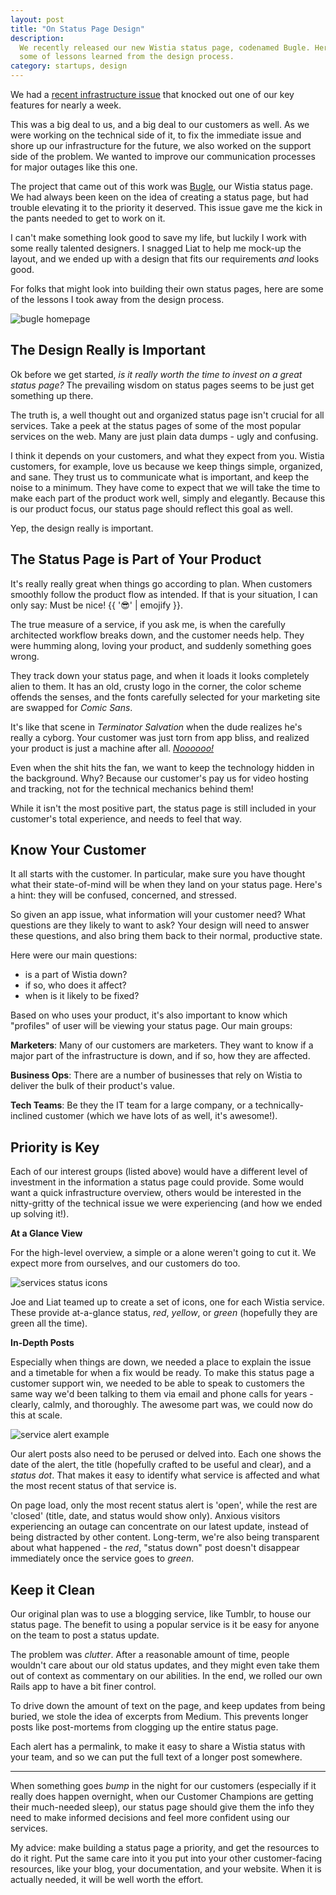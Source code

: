 ```yaml
---
layout: post
title: "On Status Page Design"
description:
  We recently released our new Wistia status page, codenamed Bugle. Here are
  some of lessons learned from the design process.
category: startups, design
---
```


We had a [recent infrastructure issue](http://wistia.com/blog/playing-reveille-creating-the-wistia-status-page/)
that knocked out one of our key features for nearly a week.

This was a big deal to us, and a big deal to our customers as well. As we were working
on the technical side of it, to fix the immediate issue and shore up our
infrastructure for the future, we also worked on the support side of the problem.
We wanted to improve our communication processes for major outages like this one.

The project that came out of this work was [Bugle](http://status.wistia.com),
our Wistia status page. We had always been keen on the idea of creating a
status page, but had trouble elevating it to the priority it deserved. This
issue gave me the kick in the pants needed to get to work on it.

I can't make something look good to save my life, but luckily I work with some really
talented designers. I snagged Liat to help me mock-up the layout, and we ended
up with a design that fits our requirements *and* looks good.

For folks that might look into building their own status pages, here are some
of the lessons I took away from the design process.

<div class="post_image"><img src="http://embed.wistia.com/deliveries/2fea5e1c06935c714ecc75a9f80ce6cf5700bb0b.png" alt="bugle homepage"/></div>

## The Design Really is Important

Ok before we get started, *is it really worth the time to invest on a great status page?*
The prevailing wisdom on status pages seems to be just get something up there.

The truth is, a well thought out and organized status page isn't crucial for
all services. Take a peek at the status pages of some of the most popular
services on the web. Many are just plain data dumps - ugly and confusing.

I think it depends on your customers, and what they expect from you. Wistia
customers, for example, love us because we keep things simple, organized, and
sane. They trust us to communicate what is important, and keep the noise to a
minimum. They have come to expect that we will take the time to make each part
of the product work well, simply and elegantly. Because this is our product focus,
our status page should reflect this goal as well.

Yep, the design really is important.

## The Status Page is Part of Your Product

It's really really great when things go according to plan. When customers smoothly
follow the product flow as intended. If that is your situation, I can only say: 
Must be nice! {{ ':sunglasses:' | emojify }}.

The true measure of a service, if you ask me, is when the carefully architected
workflow breaks down, and the customer needs help. They were humming along,
loving your product, and suddenly something goes wrong.

They track down your status page, and when it loads it looks completely alien to
them. It has an old, crusty logo in the corner, the color scheme offends the
senses, and the fonts carefully selected for your marketing site are swapped
for *Comic Sans*.

It's like that scene in *Terminator Salvation* when the dude realizes he's
really a cyborg. Your customer was just torn from app bliss, and realized your
product is just a machine after all. *[Noooooo!](http://nooooooooooooooo.com/)*

Even when the shit hits the fan, we want to keep the technology hidden in the
background. Why? Because our customer's pay us for video hosting
and tracking, not for the technical mechanics behind them!

While it isn't the most positive part, the status page is still included in your
customer's total experience, and needs to feel that way.

## Know Your Customer

It all starts with the customer. In particular, make sure you have thought what
their state-of-mind will be when they land on your status page. Here's a
hint: they will be confused, concerned, and stressed.

So given an app issue, what information will your customer need? What questions
are they likely to want to ask? Your design will need to answer these questions,
and also bring them back to their normal, productive state.

Here were our main questions:

* is a part of Wistia down?
* if so, who does it affect?
* when is it likely to be fixed?

Based on who uses your product, it's also important to know which "profiles" of
user will be viewing your status page. Our main groups:

**Marketers**: Many of our customers are marketers. They want to know if a major
part of the infrastructure is down, and if so, how they are affected.

**Business Ops**: There are a number of businesses that rely on Wistia to deliver
the bulk of their product's value.

**Tech Teams**: Be they the IT team for a large company, or a technically-inclined
customer (which we have lots of as well, it's awesome!).

## Priority is Key

Each of our interest groups (listed above) would have a different level of
investment in the information a status page could provide. Some would want a
quick infrastructure overview, others would be interested in the nitty-gritty
of the technical issue we were experiencing (and how we ended up solving it!).

**At a Glance View**

For the high-level overview, a simple <i class="icon-check-sign" style="color: green;"></i> or a
<i class="icon-remove-sign" style="color: red;"></i> alone weren't going to cut 
it. We expect more from ourselves, and our customers do too.

<div class="post_image"><img src="http://embed.wistia.com/deliveries/d0115fe9a26106f9e5ab7151954578771e44336e.png" alt="services status icons" /></div>

Joe and Liat teamed up to create a set of icons, one for each Wistia service.
These provide at-a-glance status, *red*, *yellow*, or *green* (hopefully they
are green all the time).

**In-Depth Posts**

Especially when things are down, we needed a place to explain the issue and a
timetable for when a fix would be ready. To make this status page a customer
support win, we needed to be able to speak to customers the same way we'd
been talking to them via email and phone calls for years - clearly, calmly, and
thoroughly. The awesome part was, we could now do this at scale.

<div class="post_image"><img src="http://embed.wistia.com/deliveries/362c878bbd5399dbec7f43424ffb1a461ffb517d.png" alt="service alert example" /></div>

Our alert posts also need to be perused or delved into. Each one shows
the date of the alert, the title (hopefully crafted to be useful and clear),
and a *status dot*. That makes it easy to identify what service is affected and
what the most recent status of that service is.

On page load, only the most recent status alert is 'open', while the rest are
'closed' (title, date, and status would show only). Anxious visitors
experiencing an outage can concentrate on our latest update, instead of being
distracted by other content. Long-term, we're also being transparent about what 
happened - the *red*, "status down" post doesn't disappear immediately once the
service goes to *green*.

## Keep it Clean

Our original plan was to use a blogging service, like Tumblr, to house our
status page. The benefit to using a popular service is it be easy for anyone on
the team to post a status update.

The problem was *clutter*. After a reasonable amount of time, people wouldn't care
about our old status updates, and they might even take them out of context as
commentary on our abilities. In the end, we rolled our own Rails app to have a
bit finer control.

To drive down the amount of text on the page, and keep updates from
being buried, we stole the idea of excerpts from Medium. This prevents longer
posts like post-mortems from clogging up the entire status page.

Each alert has a permalink, to make it easy to share a Wistia status with
your team, and so we can put the full text of a longer post somewhere.

---

When something goes *bump* in the night for our customers (especially if
it really does happen overnight, when our Customer Champions are getting their
much-needed sleep), our status page should give them the info they need to make
informed decisions and feel more confident using our services.

My advice: make building a status page a priority, and get the resources to do
it right. Put the same care into it you put into your other customer-facing
resources, like your blog, your documentation, and your website. When it is
actually needed, it will be well worth the effort.
